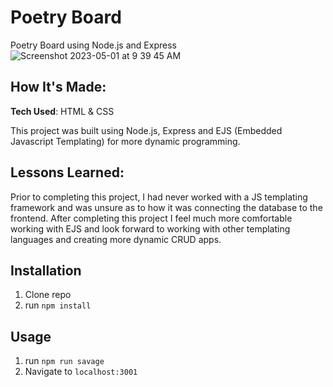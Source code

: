 # Poetry Board 
Poetry Board using Node.js and Express
![Screenshot 2023-05-01 at 9 39 45 AM](https://user-images.githubusercontent.com/76449195/235459550-f35633d7-84b5-46cd-9218-d6dbf906ed40.png)
## How It's Made:
**Tech Used**: HTML & CSS

This project was built using Node.js, Express and EJS (Embedded Javascript Templating) for more dynamic programming.

## Lessons Learned:

Prior to completing this project, I had never worked with a JS templating framework and was unsure as to how it was connecting the database to the frontend. After completing this project I feel much more comfortable working with EJS and look forward to working with other templating languages and creating more dynamic CRUD apps.
## Installation

1. Clone repo
2. run `npm install`

## Usage

1. run `npm run savage`
2. Navigate to `localhost:3001`
